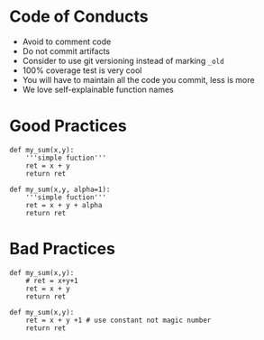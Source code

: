 # Code of Conducts

* Avoid to comment code
* Do not commit artifacts
* Consider to use git versioning instead of marking ```_old```
* 100\% coverage test is very cool
* You will have to maintain all the code you commit, less is more
* We love self-explainable function names

# Good Practices

~~~
def my_sum(x,y):
    '''simple fuction'''
    ret = x + y
    return ret
    
def my_sum(x,y, alpha=1):
    '''simple fuction'''
    ret = x + y + alpha
    return ret
~~~

# Bad Practices

~~~
def my_sum(x,y):
    # ret = x+y+1 
    ret = x + y
    return ret
    
def my_sum(x,y):
    ret = x + y +1 # use constant not magic number
    return ret
~~~

